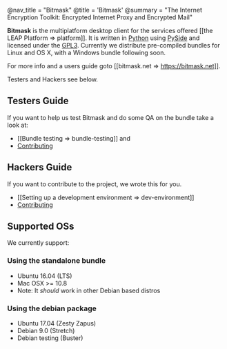 @nav_title = "Bitmask"
@title = 'Bitmask'
@summary = "The Internet Encryption Toolkit: Encrypted Internet Proxy and Encrypted Mail"

**Bitmask** is the multiplatform desktop client for the services offered [[the
LEAP Platform => platform]].  It is written in
[Python](https://www.python.org/) using [PySide](https://wiki.qt.io/PySide) and
licensed under the
[GPL3](https://github.com/leapcode/bitmask_client/blob/develop/LICENSE).
Currently we distribute pre-compiled bundles for Linux and OS X, with a Windows
bundle following soon.

For more info and a users guide goto [[bitmask.net => https://bitmask.net]].

Testers and Hackers see below.

Testers Guide
-------------

If you want to help us test Bitmask and do some QA on the bundle take a look at:


* [[Bundle testing => bundle-testing]] and
* [Contributing](https://github.com/leapcode/bitmask_client/blob/develop/CONTRIBUTING.rst)

Hackers Guide
-------------

If you want to contribute to the project, we wrote this for you.

* [[Setting up a development environment => dev-environment]]
* [Contributing](https://github.com/leapcode/bitmask_client/blob/develop/CONTRIBUTING.rst)


Supported OSs
-------------

We currently support:

### Using the standalone bundle

* Ubuntu 16.04 (LTS)
* Mac OSX >= 10.8
* Note: It *should* work in other Debian based distros

### Using the debian package

* Ubuntu 17.04 (Zesty Zapus)
* Debian 9.0 (Stretch)
* Debian testing (Buster)
